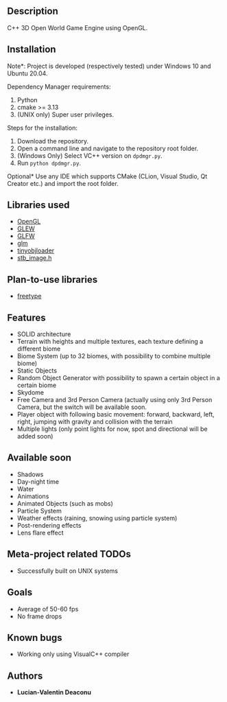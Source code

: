 ## Description

C++ 3D Open World Game Engine using OpenGL.

## Installation
Note*: Project is developed (respectively tested) under Windows 10 and Ubuntu 20.04.

Dependency Manager requirements:
1. Python
2. cmake >= 3.13
3. (UNIX only) Super user privileges.

Steps for the installation:
1. Download the repository.
2. Open a command line and navigate to the repository root folder.
3. (Windows Only) Select VC++ version on `dpdmgr.py`.
4. Run `python dpdmgr.py`.

Optional* Use any IDE which supports CMake (CLion, Visual Studio, Qt Creator etc.) and import the root folder.

## Libraries used

* [OpenGL](https://www.opengl.org/)
* [GLEW](http://glew.sourceforge.net/)
* [GLFW](https://www.glfw.org/)
* [glm](https://glm.g-truc.net/0.9.9/index.html)
* [tinyobjloader](https://github.com/tinyobjloader/tinyobjloader)
* [stb_image.h](https://github.com/nothings/stb/blob/master/stb_image.h)

## Plan-to-use libraries

* [freetype](https://www.freetype.org/)

## Features

* SOLID architecture
* Terrain with heights and multiple textures, each texture defining a different biome
* Biome System (up to 32 biomes, with possibility to combine multiple biome)
* Static Objects
* Random Object Generator with possibility to spawn a certain object in a certain biome
* Skydome
* Free Camera and 3rd Person Camera (actually using only 3rd Person Camera, but the switch will be available soon.
* Player object with following basic movement: forward, backward, left, right, jumping with gravity and collision with the terrain
* Multiple lights (only point lights for now, spot and directional will be added soon)

## Available soon

* Shadows
* Day-night time
* Water
* Animations
* Animated Objects (such as mobs)
* Particle System
* Weather effects (raining, snowing using particle system)
* Post-rendering effects
* Lens flare effect

## Meta-project related TODOs
* Successfully built on UNIX systems

## Goals

* Average of 50-60 fps
* No frame drops

## Known bugs

* Working only using VisualC++ compiler

## Authors

* **Lucian-Valentin Deaconu**
